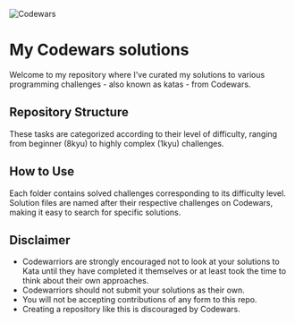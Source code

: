 ![Codewars](https://www.codewars.com/users/RadioPizza/badges/large)

# My Сodewars solutions
Welcome to my repository where I've curated my solutions to various programming challenges - also known as katas - from Codewars.

## Repository Structure
These tasks are categorized according to their level of difficulty, ranging from beginner (8kyu) to highly complex (1kyu) challenges.

## How to Use
Each folder contains solved challenges corresponding to its difficulty level. Solution files are named after their respective challenges on Codewars, making it easy to search for specific solutions.

## Disclaimer
- Codewarriors are strongly encouraged not to look at your solutions to Kata until they have completed it themselves or at least took the time to think about their own approaches.
- Codewarriors should not submit your solutions as their own.
- You will not be accepting contributions of any form to this repo.
- Creating a repository like this is discouraged by Codewars.